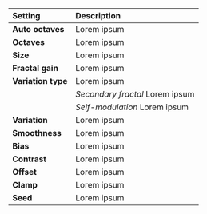 | Setting            | Description                     |
| :----------------- | :------------------------------ |
| **Auto octaves**   | Lorem ipsum                     |
| **Octaves**        | Lorem ipsum                     |
| **Size**           | Lorem ipsum                     |
| **Fractal gain**   | Lorem ipsum                     |
| **Variation type** | Lorem ipsum                     |
|                    | *Secondary fractal* Lorem ipsum |
|                    | *Self-modulation* Lorem ipsum   |
| **Variation**      | Lorem ipsum                     |
| **Smoothness**     | Lorem ipsum                     |
| **Bias**           | Lorem ipsum                     |
| **Contrast**       | Lorem ipsum                     |
| **Offset**         | Lorem ipsum                     |
| **Clamp**          | Lorem ipsum                     |
| **Seed**           | Lorem ipsum                     |
